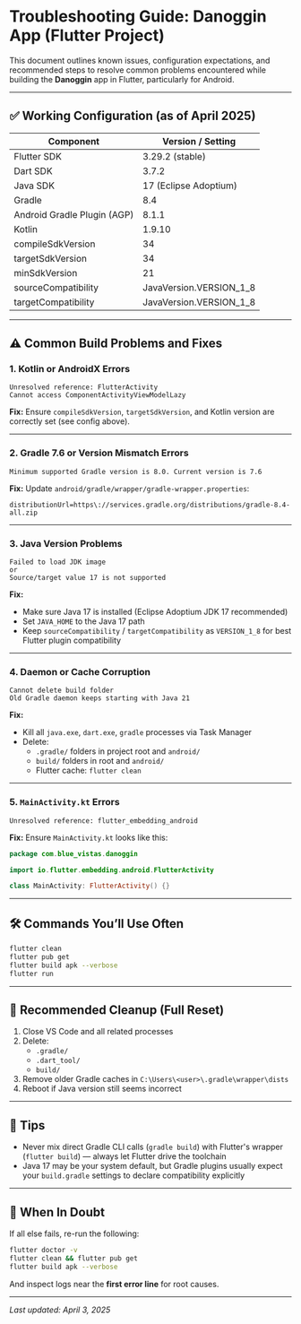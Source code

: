 # Troubleshooting Guide: Danoggin App (Flutter Project)

This document outlines known issues, configuration expectations, and recommended steps to resolve common problems encountered while building the **Danoggin** app in Flutter, particularly for Android.

---

## ✅ Working Configuration (as of April 2025)

| Component                    | Version / Setting                             |
|-----------------------------|-----------------------------------------------|
| Flutter SDK                 | 3.29.2 (stable)                                |
| Dart SDK                    | 3.7.2                                          |
| Java SDK                    | 17 (Eclipse Adoptium)                          |
| Gradle                      | 8.4                                            |
| Android Gradle Plugin (AGP) | 8.1.1                                          |
| Kotlin                      | 1.9.10                                         |
| compileSdkVersion           | 34                                             |
| targetSdkVersion            | 34                                             |
| minSdkVersion               | 21                                             |
| sourceCompatibility         | JavaVersion.VERSION_1_8                        |
| targetCompatibility         | JavaVersion.VERSION_1_8                        |

---

## ⚠️ Common Build Problems and Fixes

### 1. **Kotlin or AndroidX Errors**
```
Unresolved reference: FlutterActivity
Cannot access ComponentActivityViewModelLazy
```
**Fix:** Ensure `compileSdkVersion`, `targetSdkVersion`, and Kotlin version are correctly set (see config above).

---

### 2. **Gradle 7.6 or Version Mismatch Errors**
```
Minimum supported Gradle version is 8.0. Current version is 7.6
```
**Fix:** Update `android/gradle/wrapper/gradle-wrapper.properties`:
```
distributionUrl=https\://services.gradle.org/distributions/gradle-8.4-all.zip
```

---

### 3. **Java Version Problems**
```
Failed to load JDK image
or
Source/target value 17 is not supported
```
**Fix:**
- Make sure Java 17 is installed (Eclipse Adoptium JDK 17 recommended)
- Set `JAVA_HOME` to the Java 17 path
- Keep `sourceCompatibility` / `targetCompatibility` as `VERSION_1_8` for best Flutter plugin compatibility

---

### 4. **Daemon or Cache Corruption**
```
Cannot delete build folder
Old Gradle daemon keeps starting with Java 21
```
**Fix:**
- Kill all `java.exe`, `dart.exe`, `gradle` processes via Task Manager
- Delete:
  - `.gradle/` folders in project root and `android/`
  - `build/` folders in root and `android/`
  - Flutter cache: `flutter clean`

---

### 5. **`MainActivity.kt` Errors**
```
Unresolved reference: flutter_embedding_android
```
**Fix:**
Ensure `MainActivity.kt` looks like this:
```kotlin
package com.blue_vistas.danoggin

import io.flutter.embedding.android.FlutterActivity

class MainActivity: FlutterActivity() {}
```

---

## 🛠 Commands You’ll Use Often
```bash
flutter clean
flutter pub get
flutter build apk --verbose
flutter run
```

---

## 🧼 Recommended Cleanup (Full Reset)
1. Close VS Code and all related processes
2. Delete:
   - `.gradle/`
   - `.dart_tool/`
   - `build/`
3. Remove older Gradle caches in `C:\Users\<user>\.gradle\wrapper\dists`
4. Reboot if Java version still seems incorrect

---

## 📌 Tips
- Never mix direct Gradle CLI calls (`gradle build`) with Flutter's wrapper (`flutter build`) — always let Flutter drive the toolchain
- Java 17 may be your system default, but Gradle plugins usually expect your `build.gradle` settings to declare compatibility explicitly

---

## 🧭 When In Doubt
If all else fails, re-run the following:
```bash
flutter doctor -v
flutter clean && flutter pub get
flutter build apk --verbose
```
And inspect logs near the **first error line** for root causes.

---

_Last updated: April 3, 2025_

